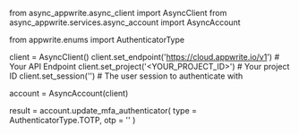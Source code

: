 from async_appwrite.async_client import AsyncClient
from async_appwrite.services.async_account import AsyncAccount

from appwrite.enums import AuthenticatorType

client = AsyncClient()
client.set_endpoint('https://cloud.appwrite.io/v1') # Your API Endpoint
client.set_project('<YOUR_PROJECT_ID>') # Your project ID
client.set_session('') # The user session to authenticate with

account = AsyncAccount(client)

result = account.update_mfa_authenticator(
    type = AuthenticatorType.TOTP,
    otp = '<OTP>'
)
